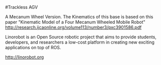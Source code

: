 #Trackless AGV

A Mecanum Wheel Version. The Kinematics of this base is based on this paper "Kinematic Model of a Four Mecanum Wheeled Mobile Robot" http://research.ijcaonline.org/volume113/number3/pxc3901586.pdf

Linorobot is an Open Source robotic project that aims to provide students, developers, and researchers a low-cost platform in creating new exciting applications on top of ROS.

http://linorobot.org
